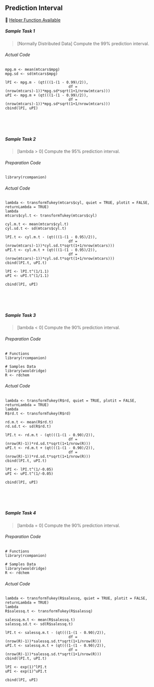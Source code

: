 ## Prediction Interval
:white_heart: [Helper Function Available](../../[SC]-Descriptive-Analytics/[SC]-Sampling-and-Estimation/[HF]-Prediction-Interval.md)

##### Sample Task 1
>\[Normally Distributed Data\] Compute the 99% prediction interval.
###### Actual Code
```
mpg.m <- mean(mtcars$mpg)
mpg.sd <- sd(mtcars$mpg)

lPI <- mpg.m - (qt(((1-(1 - 0.99)/2)),
                             df = (nrow(mtcars)-1))*mpg.sd*sqrt(1+1/nrow(mtcars)))
uPI <- mpg.m + (qt(((1-(1 - 0.99)/2)),
                             df = (nrow(mtcars)-1))*mpg.sd*sqrt(1+1/nrow(mtcars)))
cbind(lPI, uPI)
```
</br></br></br>
##### Sample Task 2
>\[lambda > 0\] Compute the 95% prediction interval.
###### Preparation Code
```
library(rcompanion)
```
###### Actual Code
```
lambda <- transformTukey(mtcars$cyl, quiet = TRUE, plotit = FALSE, returnLambda = TRUE)
lambda
mtcars$cyl.t <- transformTukey(mtcars$cyl)

cyl.m.t <- mean(mtcars$cyl.t)
cyl.sd.t <- sd(mtcars$cyl.t)

lPI.t <- cyl.m.t - (qt(((1-(1 - 0.95)/2)),
                             df = (nrow(mtcars)-1))*cyl.sd.t*sqrt(1+1/nrow(mtcars)))
uPI.t <- cyl.m.t + (qt(((1-(1 - 0.95)/2)),
                             df = (nrow(mtcars)-1))*cyl.sd.t*sqrt(1+1/nrow(mtcars)))
cbind(lPI.t, uPI.t)

lPI <- lPI.t^(1/1.1)
uPI <- uPI.t^(1/1.1)

cbind(lPI, uPI)
```
</br></br></br>
##### Sample Task 3
>\[lambda < 0\] Compute the 90% prediction interval.
###### Preparation Code
```
# Functions
library(rcompanion)

# Samples Data
library(wooldridge)
R <- rdchem
```
###### Actual Code
```
lambda <- transformTukey(R$rd, quiet = TRUE, plotit = FALSE, returnLambda = TRUE)
lambda
R$rd.t <- transformTukey(R$rd)

rd.m.t <- mean(R$rd.t)
rd.sd.t <- sd(R$rd.t)

lPI.t <- rd.m.t - (qt(((1-(1 - 0.90)/2)),
                             df = (nrow(R)-1))*rd.sd.t*sqrt(1+1/nrow(R)))
uPI.t <- rd.m.t + (qt(((1-(1 - 0.90)/2)),
                             df = (nrow(R)-1))*rd.sd.t*sqrt(1+1/nrow(R)))
cbind(lPI.t, uPI.t)

lPI <- lPI.t^(1/-0.05)
uPI <- uPI.t^(1/-0.05)

cbind(lPI, uPI)
```
</br></br></br>
##### Sample Task 4
>\[lambda = 0\] Compute the 90% prediction interval.
###### Preparation Code
```
# Functions
library(rcompanion)

# Samples Data
library(wooldridge)
R <- rdchem
```
###### Actual Code
```
lambda <- transformTukey(R$salessq, quiet = TRUE, plotit = FALSE, returnLambda = TRUE)
lambda
R$salessq.t <- transformTukey(R$salessq)

salessq.m.t <- mean(R$salessq.t)
salessq.sd.t <- sd(R$salessq.t)

lPI.t <- salessq.m.t - (qt(((1-(1 - 0.90)/2)),
                             df = (nrow(R)-1))*salessq.sd.t*sqrt(1+1/nrow(R)))
uPI.t <- salessq.m.t + (qt(((1-(1 - 0.90)/2)),
                             df = (nrow(R)-1))*salessq.sd.t*sqrt(1+1/nrow(R)))
cbind(lPI.t, uPI.t)

lPI <- exp(1)^lPI.t
uPI <- exp(1)^uPI.t

cbind(lPI, uPI)
```
